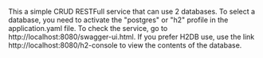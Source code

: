 
This a simple CRUD RESTFull service that can use 2 databases. 
To select a database, you need to activate the "postgres" or "h2" profile in the application.yaml file. 
To check the service, go to http://localhost:8080/swagger-ui.html. 
If you prefer H2DB use, use the link http://localhost:8080/h2-console to view the contents of the database.
